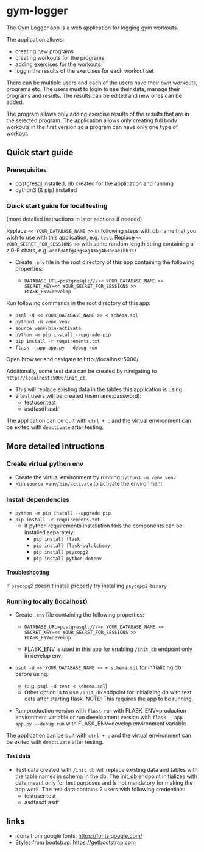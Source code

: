 # gym-logger
The Gym Logger app is a web application for logging gym workouts. 

The application allows:
  - creating new programs
  - creating workouts for the programs
  - adding exercises for the workouts 
  - loggin the results of the exercises for each workout set

There can be multiple users and each of the users have their own workouts, programs etc. The users must to login to see their data, manage their programs and results. The results can be edited and new ones can be added.

The program allows only adding exercise results of the results that are in the selected program. The application allows only creating full body workouts in the first version so a program can have only one type of workout.

## Quick start guide
### Prerequisites
- postgresql installed, db created for the application and running
- python3 (& pip) installed

### Quick start guide for local testing 
(more detailed instructions in later sections if needed)

Replace `<< YOUR_DATABASE_NAME >>` in following steps with db name that you wish to use with this application, e.g. `test`.
Replace `<< YOUR_SECRET_FOR_SESSIONS >>` with some random length string containing a-z,0-9 chars, e.g. `asdf34tfg43gsag43ag4b3boaeibb3b3`

- Create `.env` file in the root directory of this app containing the following properties:
  - ```
    DATABASE_URL=postgresql:///<< YOUR_DATABASE_NAME >>
    SECRET_KEY=<< YOUR_SECRET_FOR_SESSIONS >>
    FLASK_ENV=develop

Run following commands in the root directory of this app:
- `psql -d << YOUR_DATABASE_NAME >> < schema.sql`
- `python3 -m venv venv`
- `source venv/bin/activate`
- `python -m pip install --upgrade pip`
- `pip install -r requirements.txt`
- `flask --app app.py --debug run`

Open browser and navigate to http://localhost:5000/

Additionally, some test data can be created by navigating to `http://localhost:5000/init_db`.
- This will replace existing data in the tables this application is using
- 2 test users will be created (username:password):
  - testuser:test
  - asdfasdf:asdf

The application can be quit with `ctrl + c` and the virtual environment can be exited with `deactivate` after testing.


## More detailed intructions
### Create virtual python env
- Create the virtual environment by running `python3 -m venv venv`
- Run `source venv/bin/activate` to activate the environment

### Install dependencies
- `python -m pip install --upgrade pip`
- `pip install -r requirements.txt`
  - if python requirements installation fails the components can be installed separately:
    - `pip install flask`
    - `pip install flask-sqlalchemy`
    - `pip install psycopg2`
    - `pip install python-dotenv`


#### Troubleshooting
If `psycopg2` doesn't install properly try installing `psycopg2-binary`

### Running locally (localhost)
- Create `.env` file containing the following properties:
  - ```
    DATABASE_URL=postgresql:///<< YOUR_DATABASE_NAME >>
    SECRET_KEY=<< YOUR_SECRET_FOR_SESSIONS >>
    FLASK_ENV=develop
  - FLASK_ENV is used in this app for enabling `/init_db` endpoint only in develop env.
  
- `psql -d << YOUR_DATABASE_NAME >> < schema.sql` for initializing db before using.
  - (e.g. `psql -d test < schema.sql`)
  - Other option is to use `/init_db` endpoint for initializing db with test data after starting flask. NOTE: This requires the app to be running. 
- Run production version with `flask run` with FLASK_ENV=production environment variable or run development version with `flask --app app.py --debug run` with FLASK_ENV=develop environment variable

The application can be quit with `ctrl + c` and the virtual environment can be exited with `deactivate` after testing.

#### Test data
- Test data created with `/init_db` will replace existing data and tables with the table names in schema in the db. The init_db endpoint initializes with data meant only for test purposes and is not mandatory for making the app work. The test data contains 2 users with following credentials:
  - testuser:test
  - asdfasdf:asdf

## links
- Icons from google fonts: https://fonts.google.com/
- Styles from bootstrap: https://getbootstrap.com
